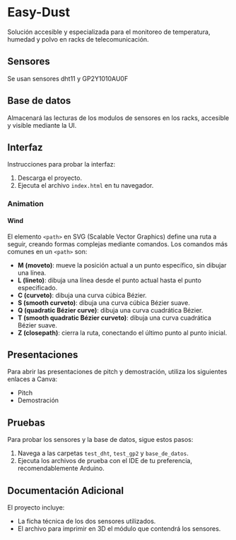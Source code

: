 # Easy-Dust
Solución accesible y especializada para el monitoreo de temperatura, humedad y polvo en racks de telecomunicación.

## Sensores
Se usan sensores dht11 y GP2Y1010AU0F 

## Base de datos
Almacenará las lecturas de los modulos de sensores en los racks, accesible y visible mediante la UI.

## Interfaz
Instrucciones para probar la interfaz:
1. Descarga el proyecto.
2. Ejecuta el archivo `index.html` en tu navegador.

### Animation

#### Wind
El elemento `<path>` en SVG (Scalable Vector Graphics) define una ruta a seguir, creando formas complejas mediante comandos. Los comandos más comunes en un `<path>` son:

- **M (moveto)**: mueve la posición actual a un punto específico, sin dibujar una línea.
- **L (lineto)**: dibuja una línea desde el punto actual hasta el punto especificado.
- **C (curveto)**: dibuja una curva cúbica Bézier.
- **S (smooth curveto)**: dibuja una curva cúbica Bézier suave.
- **Q (quadratic Bézier curve)**: dibuja una curva cuadrática Bézier.
- **T (smooth quadratic Bézier curveto)**: dibuja una curva cuadrática Bézier suave.
- **Z (closepath)**: cierra la ruta, conectando el último punto al punto inicial.

## Presentaciones
Para abrir las presentaciones de pitch y demostración, utiliza los siguientes enlaces a Canva:
- Pitch
- Demostración

## Pruebas
Para probar los sensores y la base de datos, sigue estos pasos:
1. Navega a las carpetas `test_dht`, `test_gp2` y `base_de_datos`.
2. Ejecuta los archivos de prueba con el IDE de tu preferencia, recomendablemente Arduino.

## Documentación Adicional
El proyecto incluye:
- La ficha técnica de los dos sensores utilizados.
- El archivo para imprimir en 3D el módulo que contendrá los sensores.

